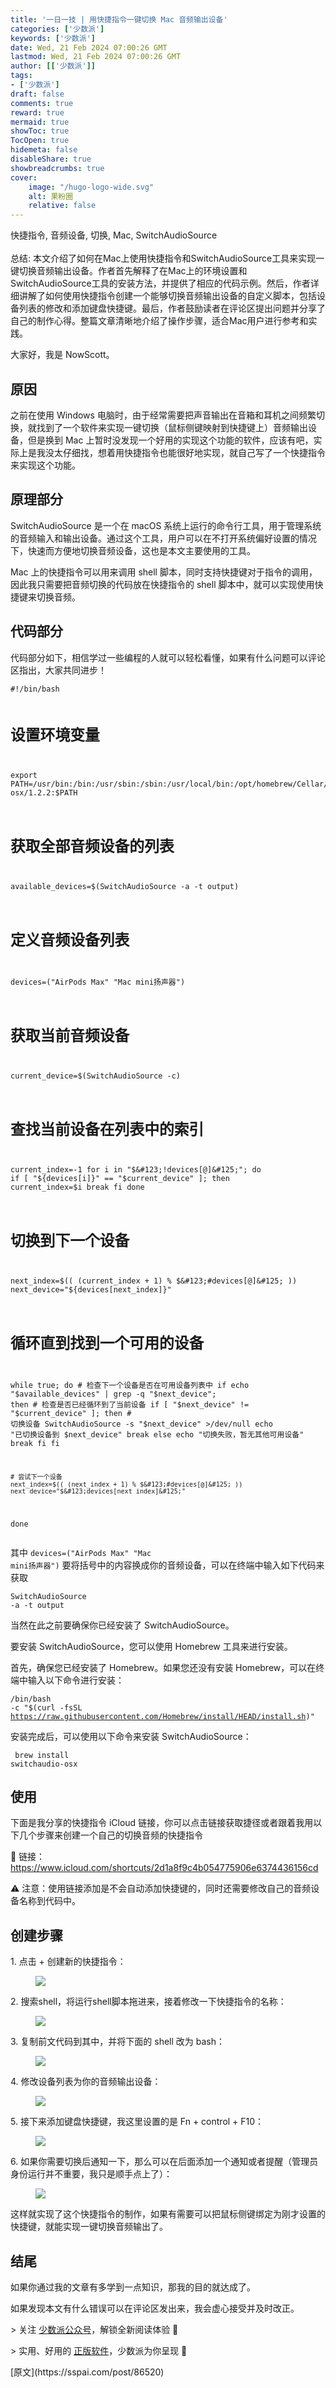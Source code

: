 ```yaml
---
title: '一日一技 | 用快捷指令一键切换 Mac 音频输出设备'
categories: ['少数派']
keywords: ['少数派']
date: Wed, 21 Feb 2024 07:00:26 GMT
lastmod: Wed, 21 Feb 2024 07:00:26 GMT
author: [['少数派']]
tags: 
- ['少数派']
draft: false 
comments: true
reward: true 
mermaid: true 
showToc: true 
TocOpen: true 
hidemeta: false 
disableShare: true 
showbreadcrumbs: true 
cover:
    image: "/hugo-logo-wide.svg"
    alt: 果粉圈
    relative: false
---
```


<div>

<div> 快捷指令, 音频设备, 切换, Mac, SwitchAudioSource
<br/><br/>总结:
本文介绍了如何在Mac上使用快捷指令和SwitchAudioSource工具来实现一键切换音频输出设备。作者首先解释了在Mac上的环境设置和SwitchAudioSource工具的安装方法，并提供了相应的代码示例。然后，作者详细讲解了如何使用快捷指令创建一个能够切换音频输出设备的自定义脚本，包括设备列表的修改和添加键盘快捷键。最后，作者鼓励读者在评论区提出问题并分享了自己的制作心得。整篇文章清晰地介绍了操作步骤，适合Mac用户进行参考和实践。 <div>
<p>大家好，我是 NowScott。</p><h2>原因</h2><p>之前在使用 Windows 电脑时，由于经常需要把声音输出在音箱和耳机之间频繁切换，就找到了一个软件来实现一键切换（鼠标侧键映射到快捷键上）音频输出设备，但是换到 Mac 上暂时没发现一个好用的实现这个功能的软件，应该有吧，实际上是我没太仔细找，想着用快捷指令也能很好地实现，就自己写了一个快捷指令来实现这个功能。</p><h2>原理部分</h2><p>SwitchAudioSource 是一个在 macOS 系统上运行的命令行工具，用于管理系统的音频输入和输出设备。通过这个工具，用户可以在不打开系统偏好设置的情况下，快速而方便地切换音频设备，这也是本文主要使用的工具。</p><p>Mac 上的快捷指令可以用来调用 shell 脚本，同时支持快捷键对于指令的调用，因此我只需要把音频切换的代码放在快捷指令的 shell 脚本中，就可以实现使用快捷键来切换音频。</p><h2>代码部分</h2><p>代码部分如下，相信学过一些编程的人就可以轻松看懂，如果有什么问题可以评论区指出，大家共同进步！</p><pre class="language-shell"><code>#!/bin/bash

# 设置环境变量
export PATH=/usr/bin:/bin:/usr/sbin:/sbin:/usr/local/bin:/opt/homebrew/Cellar/switchaudio-osx/1.2.2:$PATH

# 获取全部音频设备的列表
available_devices=$(SwitchAudioSource -a -t output)

# 定义音频设备列表
devices=("AirPods Max" "Mac mini扬声器")

# 获取当前音频设备
current_device=$(SwitchAudioSource -c)

# 查找当前设备在列表中的索引
current_index=-1
for i in "$&#123;!devices[@]&#125;"; do
    if [ "$&#123;devices[i]&#125;" == "$current_device" ]; then
        current_index=$i
        break
    fi
done

# 切换到下一个设备
next_index=$(( (current_index + 1) % $&#123;#devices[@]&#125; ))
next_device="$&#123;devices[next_index]&#125;"

# 循环直到找到一个可用的设备
while true; do
    # 检查下一个设备是否在可用设备列表中
    if echo "$available_devices" | grep -q "$next_device"; then
        # 检查是否已经循环到了当前设备
        if [ "$next_device" != "$current_device" ]; then
            # 切换设备
            SwitchAudioSource -s "$next_device" &gt;/dev/null
            echo "已切换设备到 $next_device"
            break
        else
            echo "切换失败，暂无其他可用设备"
            break
        fi
    fi
    
    # 尝试下一个设备
    next_index=$(( (next_index + 1) % $&#123;#devices[@]&#125; ))
    next_device="$&#123;devices[next_index]&#125;"
done</code></pre><p>其中 <code>devices=("AirPods Max" "Mac mini扬声器")</code> 要将括号中的内容换成你的音频设备，可以在终端中输入如下代码来获取</p><pre class="language-shell"><code>SwitchAudioSource -a -t output</code></pre><p>当然在此之前要确保你已经安装了 SwitchAudioSource。</p><p>要安装 SwitchAudioSource，您可以使用 Homebrew 工具来进行安装。</p><p>首先，确保您已经安装了 Homebrew。如果您还没有安装 Homebrew，可以在终端中输入以下命令进行安装：</p><pre class="language-shell"><code>/bin/bash -c "$(curl -fsSL https://raw.githubusercontent.com/Homebrew/install/HEAD/install.sh)" </code></pre><p>安装完成后，可以使用以下命令来安装 SwitchAudioSource：</p><pre class="language-bash"><code> brew install switchaudio-osx</code></pre><h2>使用</h2><p>下面是我分享的快捷指令 iCloud 链接，你可以点击链接获取捷径或者跟着我用以下几个步骤来创建一个自己的切换音频的快捷指令</p><p>🔗 链接：<a href="https://www.icloud.com/shortcuts/2d1a8f9c4b054775906e6374436156cd">https://www.icloud.com/shortcuts/2d1a8f9c4b054775906e6374436156cd</a></p><p>⚠️ 注意：使用链接添加是不会自动添加快捷键的，同时还需要修改自己的音频设备名称到代码中。</p><h2>创建步骤</h2><p>1. 点击 + 创建新的快捷指令：</p><figure class="image ss-img-wrapper"><img src="https://cdn.sspai.com/2024/02/19/13217c8a06a0d0ee0a4b3b6eb31d9ff6.png?imageView2/2/w/1120/q/90/interlace/1/ignore-error/1"/></figure><p>2. 搜索shell，将运行shell脚本拖进来，接着修改一下快捷指令的名称：</p><figure class="image ss-img-wrapper"><img src="https://cdn.sspai.com/2024/02/19/fdaee40f3fd648b98e081b39474713e2.png?imageView2/2/w/1120/q/90/interlace/1/ignore-error/1"/></figure><p>3. 复制前文代码到其中，并将下面的 shell 改为 bash：</p><figure class="image ss-img-wrapper"><img src="https://cdn.sspai.com/2024/02/19/756a3d657a05ad37ff19ce79608a199d.png?imageView2/2/w/1120/q/90/interlace/1/ignore-error/1"/></figure><p>4. 修改设备列表为你的音频输出设备：</p><figure class="image ss-img-wrapper"><img src="https://cdn.sspai.com/2024/02/19/12fd309ac90edb59744ea46a58b9e321.png?imageView2/2/w/1120/q/90/interlace/1/ignore-error/1"/></figure><p>5. 接下来添加键盘快捷键，我这里设置的是 Fn + control + F10：</p><figure class="image ss-img-wrapper"><img src="https://cdn.sspai.com/2024/02/19/2961ca61dfcfeb8e0868c522d128fc50.png?imageView2/2/w/1120/q/90/interlace/1/ignore-error/1"/></figure><p>6. 如果你需要切换后通知一下，那么可以在后面添加一个通知或者提醒（管理员身份运行并不重要，我只是顺手点上了）：</p><figure class="image ss-img-wrapper"><img src="https://cdn.sspai.com/2024/02/19/b125f6c0cb1e631db3d1fd7ce3fc102f.png?imageView2/2/w/1120/q/90/interlace/1/ignore-error/1"/></figure><p>这样就实现了这个快捷指令的制作，如果有需要可以把鼠标侧键绑定为刚才设置的快捷键，就能实现一键切换音频输出了。</p><h2 style="margin-left: 0px;">结尾</h2><p style="margin-left: 0px;">如果你通过我的文章有多学到一点知识，那我的目的就达成了。</p><p style="margin-left: 0px;">如果发现本文有什么错误可以在评论区发出来，我会虚心接受并及时改正。</p><p style="margin-left: 0px;">&gt; 关注 <a href="https://sspai.com/s/J71e">少数派公众号</a>，解锁全新阅读体验 📰</p><p style="margin-left: 0px;">&gt; 实用、好用的 <a href="https://sspai.com/mall">正版软件</a>，少数派为你呈现 🚀</p>
</div></div>
</div>

<div>
[原文](https://sspai.com/post/86520)
</div>

